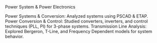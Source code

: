 
Power System & Power Electronics

Power Systems & Conversion: Analyzed systems using PSCAD & ETAP.
Power Conversion & Control: Studied converters, inverters, and control techniques (PLL, PI) for 3-phase systems.
Transmission Line Analysis: Explored Bergeron, T-Line, and Frequency Dependent models for system behavior.
